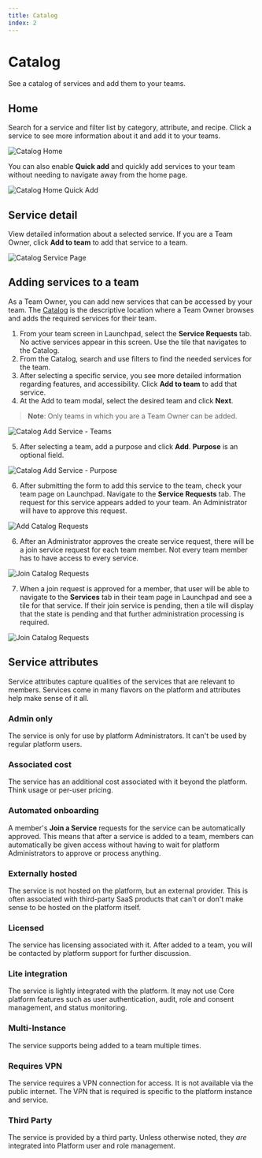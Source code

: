 ```yaml
---
title: Catalog
index: 2
---
```


# Catalog

See a catalog of services and add them to your teams.

## Home

Search for a service and filter list by category, attribute, and recipe. Click a service to see more information about it and add it to your teams. 

![Catalog Home](./assets/img/catalog/catalog-home.png)

You can also enable **Quick add** and quickly add services to your team without needing to navigate away from the home page.

![Catalog Home Quick Add](./assets/img/catalog/catalog-home-quick-add.png)

## Service detail

View detailed information about a selected service. If you are a Team Owner, click **Add to team** to add that service to a team.

![Catalog Service Page](./assets/img/catalog/catalog-service-page.png)

## Adding services to a team

As a Team Owner, you can add new services that can be accessed by your team. The [Catalog](https://launch.boomerangplatform.net/catalog/) is the descriptive location where a Team Owner browses and adds the required services for their team.

1. From your team screen in Launchpad, select the **Service Requests** tab. No active services appear in this screen. Use the tile that navigates to the Catalog.
2. From the Catalog, search and use filters to find the needed services for the team.
3. After selecting a specific service, you see more detailed information regarding features, and accessibility. Click **Add to team** to add that service.
4. At the Add to team modal, select the desired team and click **Next**.

> **Note**: Only teams in which you are a Team Owner can be added.

![Catalog Add Service - Teams](./assets/img/catalog/catalog-service-add1.png)

5. After selecting a team, add a purpose and click **Add**. **Purpose** is an optional field.

![Catalog Add Service - Purpose](./assets/img/catalog/catalog-service-add2.png)

6. After submitting the form to add this service to the team, check your team page on Launchpad. Navigate to the **Service Requests** tab. The request for this service appears added to your team. An Administrator will have to approve this request.

![Add Catalog Requests](./assets/img/catalog/catalog-requestsAddService.png)

6. After an Administrator approves the create service request, there will be a join service request for each team member. Not every team member has to have access to every service.

![Join Catalog Requests](./assets/img/catalog/catalog-joinService.png)

7. When a join request is approved for a member, that user will be able to navigate to the **Services** tab in their team page in Launchpad and see a tile for that service. If their join service is pending, then a tile will display that the state is pending and that further administration processing is required.

![Join Catalog Requests](./assets/img/catalog/catalog-slackServices.png)

## Service attributes

Service attributes capture qualities of the services that are relevant to members. Services come in many flavors on the platform and attributes help make sense of it all.

### Admin only

The service is only for use by platform Administrators. It can't be used by regular platform users.

### Associated cost

The service has an additional cost associated with it beyond the platform. Think usage or per-user pricing.

### Automated onboarding

A member's **Join a Service** requests for the service can be automatically approved. This means that after a service is added to a team, members can automatically be given access without having to wait for platform Administrators to approve or process anything.

### Externally hosted

The service is not hosted on the platform, but an external provider. This is often associated with third-party SaaS products that can't or don't make sense to be hosted on the platform itself.

### Licensed

The service has licensing associated with it. After added to a team, you will be contacted by platform support for further discussion.

### Lite integration

The service is lightly integrated with the platform. It may not use Core platform features such as user authentication, audit, role and consent management, and status monitoring.

### Multi-Instance

The service supports being added to a team multiple times.

### Requires VPN

The service requires a VPN connection for access. It is not available via the public internet. The VPN that is required is specific to the platform instance and service.

### Third Party

The service is provided by a third party. Unless otherwise noted, they _are_ integrated into Platform user and role management.

